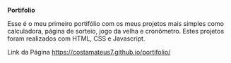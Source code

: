 **Portifolio**

Esse é o meu primeiro portifólio com os meus projetos mais simples como calculadora, página de sorteio, jogo da velha e cronômetro. Estes projetos foram realizados com HTML, CSS e Javascript.

Link da Página
https://costamateus7.github.io/portifolio/
